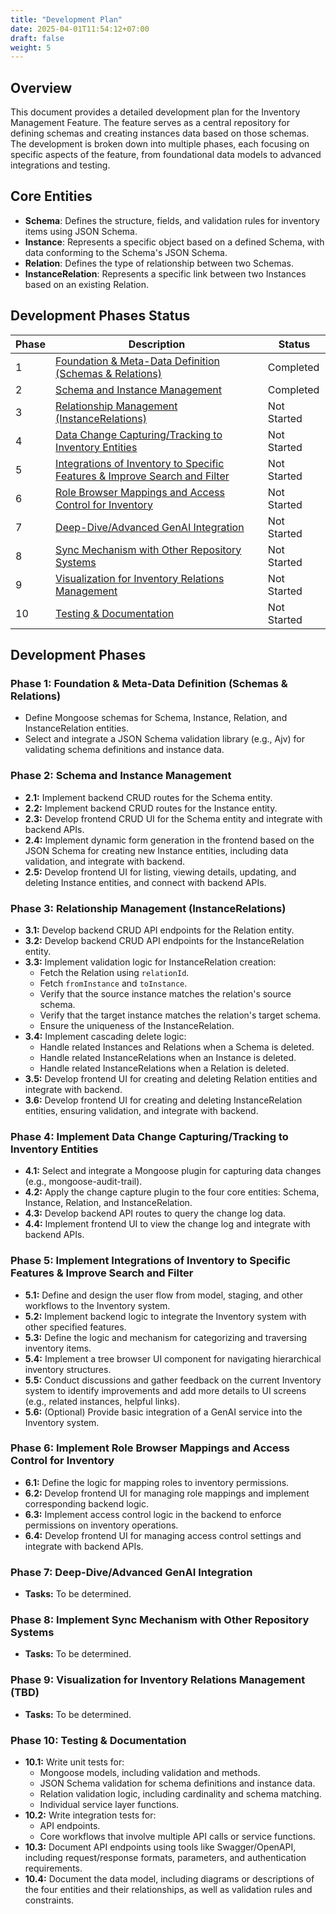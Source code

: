 ```yaml
---
title: "Development Plan"
date: 2025-04-01T11:54:12+07:00
draft: false
weight: 5
---
```


## Overview

This document provides a detailed development plan for the Inventory Management Feature. The feature serves as a central repository for defining schemas and creating instances data based on those schemas. The development is broken down into multiple phases, each focusing on specific aspects of the feature, from foundational data models to advanced integrations and testing.

## Core Entities

- **Schema**: Defines the structure, fields, and validation rules for inventory items using JSON Schema.
- **Instance**: Represents a specific object based on a defined Schema, with data conforming to the Schema's JSON Schema.
- **Relation**: Defines the type of relationship between two Schemas.
- **InstanceRelation**: Represents a specific link between two Instances based on an existing Relation.

## Development Phases Status

| Phase | Description                                                                                                                                                                | Status      |
| ----- | -------------------------------------------------------------------------------------------------------------------------------------------------------------------------- | ----------- |
| 1     | [Foundation & Meta-Data Definition (Schemas & Relations)](#phase-1-foundation--meta-data-definition-schemas--relations)                                                    | Completed   |
| 2     | [Schema and Instance Management](#phase-2-schema-and-instance-management)                                                                                                  | Completed   |
| 3     | [Relationship Management (InstanceRelations)](#phase-3-relationship-management-instancerelations)                                                                          | Not Started |
| 4     | [Data Change Capturing/Tracking to Inventory Entities](#phase-4-implement-data-change-capturingtracking-to-inventory-entities)                                             | Not Started |
| 5     | [Integrations of Inventory to Specific Features & Improve Search and Filter](#phase-5-implement-integrations-of-inventory-to-specific-features--improve-search-and-filter) | Not Started |
| 6     | [Role Browser Mappings and Access Control for Inventory](#phase-6-implement-role-browser-mappings-and-access-control-for-inventory)                                        | Not Started |
| 7     | [Deep-Dive/Advanced GenAI Integration](#phase-7-deep-diveadvanced-genai-integration)                                                                                       | Not Started |
| 8     | [Sync Mechanism with Other Repository Systems](#phase-8-implement-sync-mechanism-with-other-repository-systems)                                                            | Not Started |
| 9     | [Visualization for Inventory Relations Management](#phase-9-visualization-for-inventory-relations-management-tbd)                                                          | Not Started |
| 10    | [Testing & Documentation](#phase-10-testing--documentation)                                                                                                                | Not Started |

## Development Phases

### Phase 1: Foundation & Meta-Data Definition (Schemas & Relations)

- Define Mongoose schemas for Schema, Instance, Relation, and InstanceRelation entities.
- Select and integrate a JSON Schema validation library (e.g., Ajv) for validating schema definitions and instance data.

### Phase 2: Schema and Instance Management

- **2.1:** Implement backend CRUD routes for the Schema entity.
- **2.2:** Implement backend CRUD routes for the Instance entity.
- **2.3:** Develop frontend CRUD UI for the Schema entity and integrate with backend APIs.
- **2.4:** Implement dynamic form generation in the frontend based on the JSON Schema for creating new Instance entities, including data validation, and integrate with backend.
- **2.5:** Develop frontend UI for listing, viewing details, updating, and deleting Instance entities, and connect with backend APIs.

### Phase 3: Relationship Management (InstanceRelations)

- **3.1:** Develop backend CRUD API endpoints for the Relation entity.
- **3.2:** Develop backend CRUD API endpoints for the InstanceRelation entity.
- **3.3:** Implement validation logic for InstanceRelation creation:
  - Fetch the Relation using `relationId`.
  - Fetch `fromInstance` and `toInstance`.
  - Verify that the source instance matches the relation's source schema.
  - Verify that the target instance matches the relation's target schema.
  - Ensure the uniqueness of the InstanceRelation.
- **3.4:** Implement cascading delete logic:
  - Handle related Instances and Relations when a Schema is deleted.
  - Handle related InstanceRelations when an Instance is deleted.
  - Handle related InstanceRelations when a Relation is deleted.
- **3.5:** Develop frontend UI for creating and deleting Relation entities and integrate with backend.
- **3.6:** Develop frontend UI for creating and deleting InstanceRelation entities, ensuring validation, and integrate with backend.

### Phase 4: Implement Data Change Capturing/Tracking to Inventory Entities

- **4.1:** Select and integrate a Mongoose plugin for capturing data changes (e.g., mongoose-audit-trail).
- **4.2:** Apply the change capture plugin to the four core entities: Schema, Instance, Relation, and InstanceRelation.
- **4.3:** Develop backend API routes to query the change log data.
- **4.4:** Implement frontend UI to view the change log and integrate with backend APIs.

### Phase 5: Implement Integrations of Inventory to Specific Features & Improve Search and Filter

- **5.1:** Define and design the user flow from model, staging, and other workflows to the Inventory system.
- **5.2:** Implement backend logic to integrate the Inventory system with other specified features.
- **5.3:** Define the logic and mechanism for categorizing and traversing inventory items.
- **5.4:** Implement a tree browser UI component for navigating hierarchical inventory structures.
- **5.5:** Conduct discussions and gather feedback on the current Inventory system to identify improvements and add more details to UI screens (e.g., related instances, helpful links).
- **5.6:** (Optional) Provide basic integration of a GenAI service into the Inventory system.

### Phase 6: Implement Role Browser Mappings and Access Control for Inventory

- **6.1:** Define the logic for mapping roles to inventory permissions.
- **6.2:** Develop frontend UI for managing role mappings and implement corresponding backend logic.
- **6.3:** Implement access control logic in the backend to enforce permissions on inventory operations.
- **6.4:** Develop frontend UI for managing access control settings and integrate with backend APIs.

### Phase 7: Deep-Dive/Advanced GenAI Integration

- **Tasks:** To be determined.

### Phase 8: Implement Sync Mechanism with Other Repository Systems

- **Tasks:** To be determined.

### Phase 9: Visualization for Inventory Relations Management (TBD)

- **Tasks:** To be determined.

### Phase 10: Testing & Documentation

- **10.1:** Write unit tests for:
  - Mongoose models, including validation and methods.
  - JSON Schema validation for schema definitions and instance data.
  - Relation validation logic, including cardinality and schema matching.
  - Individual service layer functions.
- **10.2:** Write integration tests for:
  - API endpoints.
  - Core workflows that involve multiple API calls or service functions.
- **10.3:** Document API endpoints using tools like Swagger/OpenAPI, including request/response formats, parameters, and authentication requirements.
- **10.4:** Document the data model, including diagrams or descriptions of the four entities and their relationships, as well as validation rules and constraints.
